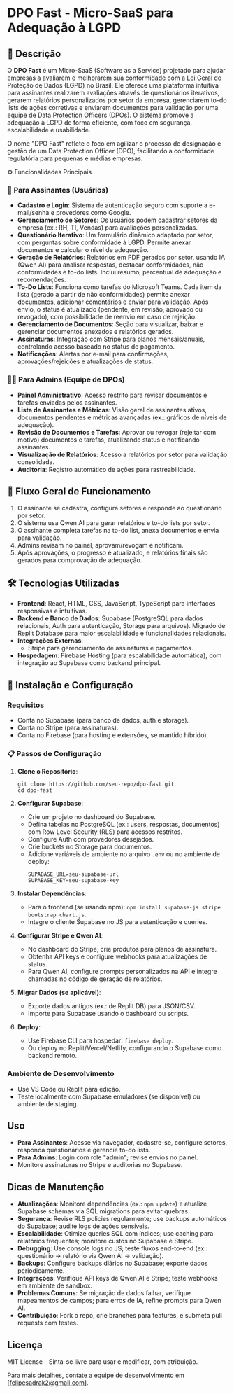 # DPO Fast - Micro-SaaS para Adequação à LGPD

## 📖 Descrição
O **DPO Fast** é um Micro-SaaS (Software as a Service) projetado para ajudar empresas a avaliarem e melhorarem sua conformidade com a Lei Geral de Proteção de Dados (LGPD) no Brasil. Ele oferece uma plataforma intuitiva para assinantes realizarem avaliações através de questionários iterativos, gerarem relatórios personalizados por setor da empresa, gerenciarem to-do lists de ações corretivas e enviarem documentos para validação por uma equipe de Data Protection Officers (DPOs). O sistema promove a adequação à LGPD de forma eficiente, com foco em segurança, escalabilidade e usabilidade.

O nome "DPO Fast" reflete o foco em agilizar o processo de designação e gestão de um Data Protection Officer (DPO), facilitando a conformidade regulatória para pequenas e médias empresas.

 ⚙️ Funcionalidades Principais
### 👤 Para Assinantes (Usuários)
- **Cadastro e Login**: Sistema de autenticação seguro com suporte a e-mail/senha e provedores como Google.
- **Gerenciamento de Setores**: Os usuários podem cadastrar setores da empresa (ex.: RH, TI, Vendas) para avaliações personalizadas.
- **Questionário Iterativo**: Um formulário dinâmico adaptado por setor, com perguntas sobre conformidade à LGPD. Permite anexar documentos e calcular o nível de adequação.
- **Geração de Relatórios**: Relatórios em PDF gerados por setor, usando IA (Qwen AI) para analisar respostas, destacar conformidades, não conformidades e to-do lists. Inclui resumo, percentual de adequação e recomendações.
- **To-Do Lists**: Funciona como tarefas do Microsoft Teams. Cada item da lista (gerado a partir de não conformidades) permite anexar documentos, adicionar comentários e enviar para validação. Após envio, o status é atualizado (pendente, em revisão, aprovado ou revogado), com possibilidade de reenvio em caso de rejeição.
- **Gerenciamento de Documentos**: Seção para visualizar, baixar e gerenciar documentos anexados e relatórios gerados.
- **Assinaturas**: Integração com Stripe para planos mensais/anuais, controlando acesso baseado no status de pagamento.
- **Notificações**: Alertas por e-mail para confirmações, aprovações/rejeições e atualizações de status.

### 👨‍💼 Para Admins (Equipe de DPOs)
- **Painel Administrativo**: Acesso restrito para revisar documentos e tarefas enviadas pelos assinantes.
- **Lista de Assinantes e Métricas**: Visão geral de assinantes ativos, documentos pendentes e métricas avançadas (ex.: gráficos de níveis de adequação).
- **Revisão de Documentos e Tarefas**: Aprovar ou revogar (rejeitar com motivo) documentos e tarefas, atualizando status e notificando assinantes.
- **Visualização de Relatórios**: Acesso a relatórios por setor para validação consolidada.
- **Auditoria**: Registro automático de ações para rastreabilidade.

## 🔄 Fluxo Geral de Funcionamento
1. O assinante se cadastra, configura setores e responde ao questionário por setor.
2. O sistema usa Qwen AI para gerar relatórios e to-do lists por setor.
3. O assinante completa tarefas na to-do list, anexa documentos e envia para validação.
4. Admins revisam no painel, aprovam/revogam e notificam.
5. Após aprovações, o progresso é atualizado, e relatórios finais são gerados para comprovação de adequação.

## 🛠️ Tecnologias Utilizadas
- **Frontend**: React, HTML, CSS, JavaScript, TypeScript para interfaces responsivas e intuitivas.
- **Backend e Banco de Dados**: Supabase (PostgreSQL para dados relacionais, Auth para autenticação, Storage para arquivos). Migrado de Replit Database para maior escalabilidade e funcionalidades relacionais.
- **Integrações Externas**:
  - Stripe para gerenciamento de assinaturas e pagamentos.
- **Hospedagem**: Firebase Hosting (para escalabilidade automática), com integração ao Supabase como backend principal.

## 🚀 Instalação e Configuração
### Requisitos
- Conta no Supabase (para banco de dados, auth e storage).
- Conta no Stripe (para assinaturas).
- Conta no Firebase (para hosting e extensões, se mantido híbrido).

### 📋 Passos de Configuração
1. **Clone o Repositório**:
   ```
   git clone https://github.com/seu-repo/dpo-fast.git
   cd dpo-fast
   ```

2. **Configurar Supabase**:
   - Crie um projeto no dashboard do Supabase.
   - Defina tabelas no PostgreSQL (ex.: users, respostas, documentos) com Row Level Security (RLS) para acessos restritos.
   - Configure Auth com provedores desejados.
   - Crie buckets no Storage para documentos.
   - Adicione variáveis de ambiente no arquivo `.env` ou no ambiente de deploy:
     ```
     SUPABASE_URL=seu-supabase-url
     SUPABASE_KEY=seu-supabase-key
     ```

3. **Instalar Dependências**:
   - Para o frontend (se usando npm): `npm install supabase-js stripe bootstrap chart.js`.
   - Integre o cliente Supabase no JS para autenticação e queries.

4. **Configurar Stripe e Qwen AI**:
   - No dashboard do Stripe, crie produtos para planos de assinatura.
   - Obtenha API keys e configure webhooks para atualizações de status.
   - Para Qwen AI, configure prompts personalizados na API e integre chamadas no código de geração de relatórios.

5. **Migrar Dados (se aplicável)**:
   - Exporte dados antigos (ex.: de Replit DB) para JSON/CSV.
   - Importe para Supabase usando o dashboard ou scripts.

6. **Deploy**:
   - Use Firebase CLI para hospedar: `firebase deploy`.
   - Ou deploy no Replit/Vercel/Netlify, configurando o Supabase como backend remoto.

### Ambiente de Desenvolvimento
- Use VS Code ou Replit para edição.
- Teste localmente com Supabase emuladores (se disponível) ou ambiente de staging.

## Uso
- **Para Assinantes**: Acesse via navegador, cadastre-se, configure setores, responda questionários e gerencie to-do lists.
- **Para Admins**: Login com role "admin"; revise envios no painel.
- Monitore assinaturas no Stripe e auditorias no Supabase.

## Dicas de Manutenção
- **Atualizações**: Monitore dependências (ex.: `npm update`) e atualize Supabase schemas via SQL migrations para evitar quebras.
- **Segurança**: Revise RLS policies regularmente; use backups automáticos do Supabase; audite logs de ações sensíveis.
- **Escalabilidade**: Otimize queries SQL com índices; use caching para relatórios frequentes; monitore custos no Supabase e Stripe.
- **Debugging**: Use console logs no JS; teste fluxos end-to-end (ex.: questionário → relatório via Qwen AI → validação).
- **Backups**: Configure backups diários no Supabase; exporte dados periodicamente.
- **Integrações**: Verifique API keys de Qwen AI e Stripe; teste webhooks em ambiente de sandbox.
- **Problemas Comuns**: Se migração de dados falhar, verifique mapeamentos de campos; para erros de IA, refine prompts para Qwen AI.
- **Contribuição**: Fork o repo, crie branches para features, e submeta pull requests com testes.

## Licença
MIT License - Sinta-se livre para usar e modificar, com atribuição.

Para mais detalhes, contate a equipe de desenvolvimento em [felipesadrak2@gmail.com].
